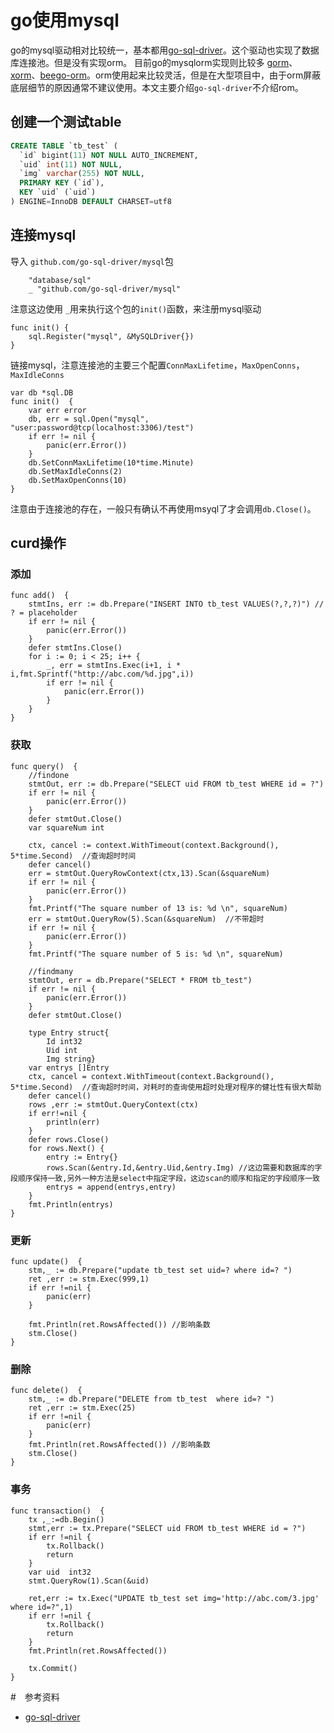# go使用mysql

go的mysql驱动相对比较统一，基本都用[go-sql-driver](github.com/go-sql-driver/mysql)。这个驱动也实现了数据库连接池。但是没有实现orm。
目前go的mysqlorm实现则比较多 [gorm](https://github.com/jinzhu/gorm)、[xorm](https://github.com/go-xorm/xorm)、[beego-orm](https://github.com/astaxie/beego/tree/master/orm)。orm使用起来比较灵活，但是在大型项目中，由于orm屏蔽底层细节的原因通常不建议使用。本文主要介绍`go-sql-driver`不介绍rom。



##  创建一个测试table
```sql
CREATE TABLE `tb_test` (
  `id` bigint(11) NOT NULL AUTO_INCREMENT,
  `uid` int(11) NOT NULL,
  `img` varchar(255) NOT NULL,
  PRIMARY KEY (`id`),
  KEY `uid` (`uid`)
) ENGINE=InnoDB DEFAULT CHARSET=utf8
```

## 连接mysql
导入 `github.com/go-sql-driver/mysql`包
```golang
    "database/sql"
	_ "github.com/go-sql-driver/mysql"
```
注意这边使用 `_`用来执行这个包的`init()`函数，来注册mysql驱动
```golang
func init() {
	sql.Register("mysql", &MySQLDriver{})
}
```

链接mysql，注意连接池的主要三个配置`ConnMaxLifetime`，`MaxOpenConns`，`MaxIdleConns`
```golang
var db *sql.DB
func init()  {
	var err error
	db, err = sql.Open("mysql", "user:password@tcp(localhost:3306)/test") 
	if err != nil {
		panic(err.Error())
	}
	db.SetConnMaxLifetime(10*time.Minute)
	db.SetMaxIdleConns(2)
	db.SetMaxOpenConns(10)
}
```
注意由于连接池的存在，一般只有确认不再使用msyql了才会调用`db.Close()`。


## curd操作
### 添加
```golang
func add()  {
	stmtIns, err := db.Prepare("INSERT INTO tb_test VALUES(?,?,?)") // ? = placeholder
	if err != nil {
		panic(err.Error())
	}
	defer stmtIns.Close()
	for i := 0; i < 25; i++ {
		_, err = stmtIns.Exec(i+1, i * i,fmt.Sprintf("http://abc.com/%d.jpg",i))
		if err != nil {
			panic(err.Error())
		}
	}
}
```

### 获取
```golang
func query()  {
	//findone
	stmtOut, err := db.Prepare("SELECT uid FROM tb_test WHERE id = ?")
	if err != nil {
		panic(err.Error())
	}
	defer stmtOut.Close()
	var squareNum int

	ctx, cancel := context.WithTimeout(context.Background(), 5*time.Second)  //查询超时时间
	defer cancel()
	err = stmtOut.QueryRowContext(ctx,13).Scan(&squareNum)
	if err != nil {
		panic(err.Error())
	}
	fmt.Printf("The square number of 13 is: %d \n", squareNum)
	err = stmtOut.QueryRow(5).Scan(&squareNum)  //不带超时
	if err != nil {
		panic(err.Error())
	}
	fmt.Printf("The square number of 5 is: %d \n", squareNum)

	//findmany
	stmtOut, err = db.Prepare("SELECT * FROM tb_test")
	if err != nil {
		panic(err.Error())
	}
	defer stmtOut.Close()

	type Entry struct{
		Id int32
		Uid int
		Img string}
	var entrys []Entry
	ctx, cancel = context.WithTimeout(context.Background(), 5*time.Second)  //查询超时时间，对耗时的查询使用超时处理对程序的健壮性有很大帮助
	defer cancel()
	rows ,err := stmtOut.QueryContext(ctx)
	if err!=nil {
		println(err)
	}
	defer rows.Close()
	for rows.Next() {
		entry := Entry{}
		rows.Scan(&entry.Id,&entry.Uid,&entry.Img) //这边需要和数据库的字段顺序保持一致,另外一种方法是select中指定字段，这边scan的顺序和指定的字段顺序一致
		entrys = append(entrys,entry)
	}
	fmt.Println(entrys)
}

```
### 更新
```golang
func update()  {
	stm,_ := db.Prepare("update tb_test set uid=? where id=? ")
	ret ,err := stm.Exec(999,1)
	if err !=nil {
		panic(err)
	}

	fmt.Println(ret.RowsAffected()) //影响条数
	stm.Close()
}
```
### 删除
```golang
func delete()  {
	stm,_ := db.Prepare("DELETE from tb_test  where id=? ")
	ret ,err := stm.Exec(25)
	if err !=nil {
		panic(err)
	}
	fmt.Println(ret.RowsAffected()) //影响条数
	stm.Close()
}
```
### 事务
```golang
func transaction()  {
	tx ,_:=db.Begin()
	stmt,err := tx.Prepare("SELECT uid FROM tb_test WHERE id = ?")
	if err !=nil {
		tx.Rollback()
		return
	}
	var uid  int32
	stmt.QueryRow(1).Scan(&uid)

	ret,err := tx.Exec("UPDATE tb_test set img='http://abc.com/3.jpg' where id=?",1)
	if err !=nil {
		tx.Rollback()
		return
	}
	fmt.Println(ret.RowsAffected())

	tx.Commit()
}
```

#　参考资料
- [go-sql-driver](https://github.com/go-sql-driver/mysql)